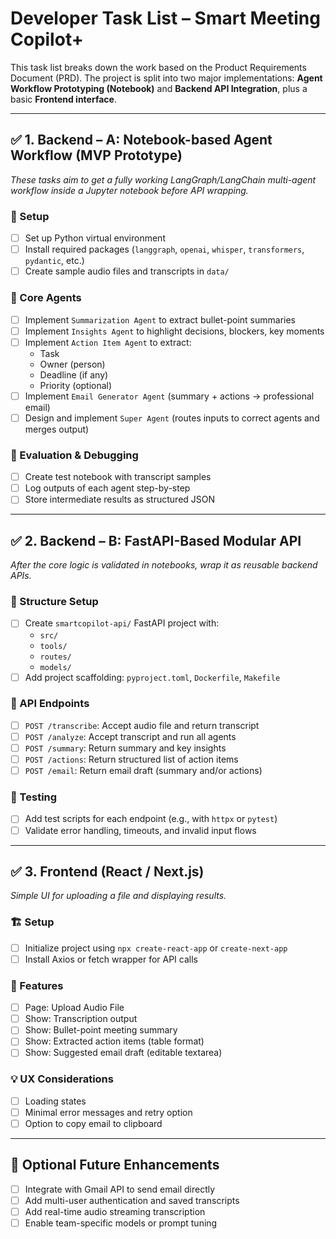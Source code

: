 # Developer Task List – Smart Meeting Copilot+

This task list breaks down the work based on the Product Requirements Document (PRD). The project is split into two major implementations: **Agent Workflow Prototyping (Notebook)** and **Backend API Integration**, plus a basic **Frontend interface**.

---

## ✅ 1. Backend – A: Notebook-based Agent Workflow (MVP Prototype)

_These tasks aim to get a fully working LangGraph/LangChain multi-agent workflow inside a Jupyter notebook before API wrapping._

### 🔁 Setup
- [ ] Set up Python virtual environment
- [ ] Install required packages (`langgraph`, `openai`, `whisper`, `transformers`, `pydantic`, etc.)
- [ ] Create sample audio files and transcripts in `data/`

### 🧠 Core Agents
- [ ] Implement `Summarization Agent` to extract bullet-point summaries
- [ ] Implement `Insights Agent` to highlight decisions, blockers, key moments
- [ ] Implement `Action Item Agent` to extract:
  - Task
  - Owner (person)
  - Deadline (if any)
  - Priority (optional)
- [ ] Implement `Email Generator Agent` (summary + actions → professional email)
- [ ] Design and implement `Super Agent` (routes inputs to correct agents and merges output)

### 🧪 Evaluation & Debugging
- [ ] Create test notebook with transcript samples
- [ ] Log outputs of each agent step-by-step
- [ ] Store intermediate results as structured JSON

---

## ✅ 2. Backend – B: FastAPI-Based Modular API

_After the core logic is validated in notebooks, wrap it as reusable backend APIs._

### 📁 Structure Setup
- [ ] Create `smartcopilot-api/` FastAPI project with:
  - `src/`
  - `tools/`
  - `routes/`
  - `models/`
- [ ] Add project scaffolding: `pyproject.toml`, `Dockerfile`, `Makefile`

### 🚏 API Endpoints
- [ ] `POST /transcribe`: Accept audio file and return transcript
- [ ] `POST /analyze`: Accept transcript and run all agents
- [ ] `POST /summary`: Return summary and key insights
- [ ] `POST /actions`: Return structured list of action items
- [ ] `POST /email`: Return email draft (summary and/or actions)

### 🧪 Testing
- [ ] Add test scripts for each endpoint (e.g., with `httpx` or `pytest`)
- [ ] Validate error handling, timeouts, and invalid input flows

---

## ✅ 3. Frontend (React / Next.js)

_Simple UI for uploading a file and displaying results._

### 🏗️ Setup
- [ ] Initialize project using `npx create-react-app` or `create-next-app`
- [ ] Install Axios or fetch wrapper for API calls

### 🔌 Features
- [ ] Page: Upload Audio File
- [ ] Show: Transcription output
- [ ] Show: Bullet-point meeting summary
- [ ] Show: Extracted action items (table format)
- [ ] Show: Suggested email draft (editable textarea)

### 💡 UX Considerations
- [ ] Loading states
- [ ] Minimal error messages and retry option
- [ ] Option to copy email to clipboard

---

## 🔄 Optional Future Enhancements

- [ ] Integrate with Gmail API to send email directly
- [ ] Add multi-user authentication and saved transcripts
- [ ] Add real-time audio streaming transcription
- [ ] Enable team-specific models or prompt tuning
